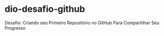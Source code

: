 # dio-desafio-github
Desafio: Criando seu Primeiro Repositório no GitHub Para Compartilhar Seu Progresso
